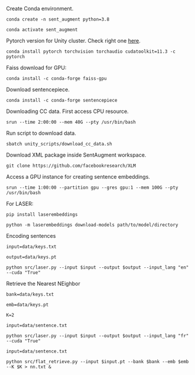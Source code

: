 Create Conda environment.

`conda create -n sent_augment python=3.8`

`conda activate sent_augment`

Pytorch version for Unity cluster. Check right one [here](https://pytorch.org/).

`conda install pytorch torchvision torchaudio cudatoolkit=11.3 -c pytorch`

Faiss download for GPU:

`conda install -c conda-forge faiss-gpu`

Download sentencepiece.

`conda install -c conda-forge sentencepiece`

Downloading CC data. First access CPU resource.

`srun --time 2:00:00 --mem 40G --pty /usr/bin/bash`

Run script to download data.

`sbatch unity_scripts/download_cc_data.sh`

Download XML package inside SentAugment workspace.

`git clone https://github.com/facebookresearch/XLM`

Access a GPU instance for creating sentence embeddings.

`srun --time 1:00:00 --partition gpu --gres gpu:1 --mem 100G --pty /usr/bin/bash`

For LASER:

`pip install laserembeddings`

`python -m laserembeddings download-models path/to/model/directory`

Encoding sentences

`input=data/keys.txt`

`output=data/keys.pt`

`python src/laser.py --input $input --output $output --input_lang "en" --cuda "True" `


Retrieve the Nearest NEighbor

`bank=data/keys.txt`

`emb=data/keys.pt`

`K=2`



`input=data/sentence.txt`

`python src/laser.py --input $input --output $output --input_lang "fr" --cuda "True" `


`input=data/sentence.txt`

`python src/flat_retrieve.py --input $input.pt --bank $bank --emb $emb --K $K > nn.txt &`






